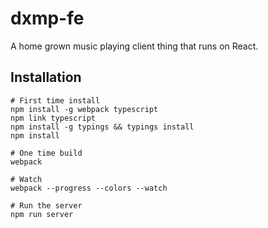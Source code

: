 # dxmp-fe
A home grown music playing client thing that runs on React.

## Installation

```
# First time install
npm install -g webpack typescript
npm link typescript
npm install -g typings && typings install
npm install

# One time build
webpack

# Watch
webpack --progress --colors --watch

# Run the server
npm run server
```
